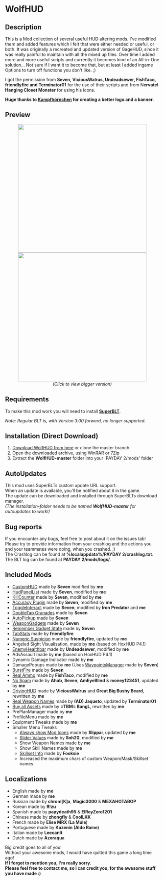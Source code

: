 # WolfHUD

## Description

This is a Mod collection of several useful HUD altering mods.
I've modified them and added features which I felt that were either needed or useful, or both.
It was originally a recreated and updated version of GageHUD, since it was really painful to maintain with all the mixed up files.
Over time I added more and more useful scripts and currently it becomes kind of an All-in-One solution...
Not sure if I want it to become that, but at least I added ingame Options to turn off functions you don't like. ;)

I got the permission from **Seven, ViciousWalrus, Undeadsewer, FishTaco, friendIyfire and Terminator01** for the use of their scripts and from N**ervatel Hanging Closet Monster** for using his icons.

**Huge thanks to [Kampfhörnchen](http://modworkshop.net/member.php?action=profile&uid=19364) for creating a better logo and a banner.**

## Preview

<p align="center">
  <img src="https://steamuserimages-a.akamaihd.net/ugc/854969953755539277/B5C2A25B31A0E79F7B63AF8255B28BA43C871AC9/" width="420"/>
  <img src="https://steamuserimages-a.akamaihd.net/ugc/854969953755539435/C7940C6D6D2CA7DAB415805B325C3D6DB3D67114/" width="420"/><br>
  <i>(Click to view bigger version)</i>
</p>

## Requirements

To make this mod work you will need to install __[SuperBLT](https://superblt.znix.xyz)__.

*Note: Regular BLT is, with Version 3.00 forward, no longer supported.*

## Installation (Direct Download)

1. [Download WolfHUD from here](https://github.com/Kamikaze94/WolfHUD/archive/master.zip) or clone the master branch.  
2. Open the downloaded archive, using WinRAR or 7Zip
3. Extract the **WolfHUD-master** folder into your 'PAYDAY 2/mods' folder

## AutoUpdates

This mod uses SuperBLTs custom update URL support.  
When an update is available, you'll be notified about it in the game.  
The update can be downloaded and installed through SuperBLTs download manager.   
*(The installation-folder needs to be named **WolfHUD-master** for autoupdates to work!)*

## Bug reports

If you encounter any bugs, feel free to post about it on the issues tab!  
Please try to provide information from your crashlog and the actions you and your teammates were doing, when you crashed. ;)  
The Crashlog can be found at **%localappdata%/PAYDAY 2/crashlog.txt**.  
The BLT log can be found at **PAYDAY 2/mods/logs/**.  

## Included Mods

* [CustomHUD](https://bitbucket.org/pjal3urb/customhud/src) made by **Seven** modified by **me**
* [HudPanelList](https://bitbucket.org/pjal3urb/hudlist/src/) made by **Seven**, modified by **me**
* [KillCounter](https://bitbucket.org/pjal3urb/customhud/src) made by **Seven**, modified by **me**
* [Accuracy Plugin](https://bitbucket.org/pjal3urb/customhud/src) made by **Seven**, modified by **me**
* [ToggleInteract](https://bitbucket.org/pjal3urb/toggleinteract/src) made by **Seven**, modified by **Iron Predator** and **me**
* [DoubleTap Granades](https://bitbucket.org/pjal3urb/doubletapgrenades/src) made by **Seven**
* [AutoPickup](https://bitbucket.org/pjal3urb/autopickup/src) made by **Seven**
* [WeaponGadgets](https://bitbucket.org/pjal3urb/gadgets) made by **Seven**
* [Remember Gadget State](https://bitbucket.org/pjal3urb/persistentgadgets/src) made by **Seven**
* [TabStats](https://steamcommunity.com/app/218620/discussions/15/618463738399320805/) made by **friendIyfire**
* [Numeric Suspicion](https://github.com/cjur3/GageHud) made by **friendIyfire**, updated by **me**
* Angeled Sight Visualisation, made by **me** (based on HoxHUD P4.1)
* [EnemyHealthbar](https://modworkshop.net/mydownloads.php?action=view_down&did=15157) made by **Undeadsewer**, modified by **me**
* AdvAssault made by **me** (based on HoxHUD P4.1)
* Dynamic Damage Indicator made by **me**
* DamagePopups made by **me** (Uses [WaypointsManager](https://bitbucket.org/pjal3urb/waypoints) made by **Seven**)
* [BurstFire](https://bitbucket.org/pjal3urb/burstfire/src) made by **Seven**
* [Real Ammo](https://modworkshop.net/mydownloads.php?action=view_down&did=15108) made by **FishTaco**, modified by **me**
* [No Spam](http://steamcommunity.com/app/218620/discussions/15/618457398976607330/) made by **Ahab**, **Seven**, **AmEyeBlind** & **money123451**, updated by **me**
* [DrivingHUD](https://modworkshop.net/mydownloads.php?action=view_down&did=12982) made by **ViciousWalrus** and **Great Big Bushy Beard**, rewritten by **me**
* [Real Weapon Names](http://modworkshop.net/mydownloads.php?action=view_down&did=15433) made by **(AD) Jaqueto**, updated by **Terminator01**
* [Buy all Assets](http://steamcommunity.com/app/218620/discussions/15/618458030689719683/) made by **=TBM= BangL**, rewritten by **me**
* PrePlanManager made by **me**
* ProfileMenu made by **me**
* Equipment Tweaks made by **me**
* Smaller Menu Tweaks
  * [Always show Mod Icons](http://modworkshop.net/mydownloads.php?action=view_down&did=13975) made by **Slippai**, updated by **me**
  * [Slider Values](http://modworkshop.net/mydownloads.php?action=view_down&did=14800) made by **Snh20**, modified by **me**
  * Show Weapon Names made by **me**
  * Show Skill Names made by **me**
  * [Skillset Info](http://modworkshop.net/mydownloads.php?action=view_down&did=15294) made by **Fooksie**
  * Increased the maximum chars of custom Weapon/Mask/Skillset names

## Localizations

* English made by **me**
* German made by **me**
* Russian made by **chrom[K]a**, **Magic3000** & **MEXAHOTABOP**
* Korean made by **Я!zu**
* Spanish made by **papydeath95** & **ElReyZero1201**
* Chinese made by **zhongfly** & **CoolLKK**
* French made by **Elise MRX (La Mule)**
* Portuguese made by **Kazenin (Aldo Raine)**
* Italian made by **LeecanIt**
* Dutch made by **Azoraqua**

Big credit goes to all of you!  
Without your awesome mods, I would have quitted this game a long time ago!  
**If I forgot to mention you, I'm really sorry.  
Please feel free to contact me, so I can credit you, for the awesome stuff you have made :)**  
